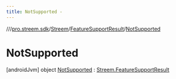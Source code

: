 ```yaml
---
title: NotSupported -
---
```

//[<root>](../../../../../index.md)/[pro.streem.sdk](../../../index.md)/[Streem](../../index.md)/[FeatureSupportResult](../index.md)/[NotSupported](index.md)



# NotSupported  
 [androidJvm] object [NotSupported](index.md) : [Streem.FeatureSupportResult](../index.md)   


